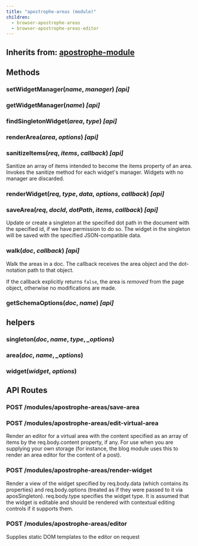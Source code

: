 ```yaml
---
title: "apostrophe-areas (module)"
children:
  - browser-apostrophe-areas
  - browser-apostrophe-areas-editor
---
```

## Inherits from: [apostrophe-module](../apostrophe-module/index.html)

## Methods
### setWidgetManager(*name*, *manager*) *[api]*

### getWidgetManager(*name*) *[api]*

### findSingletonWidget(*area*, *type*) *[api]*

### renderArea(*area*, *options*) *[api]*

### sanitizeItems(*req*, *items*, *callback*) *[api]*
Sanitize an array of items intended to become
the items property of an area. Invokes the
sanitize method for each widget's manager. Widgets
with no manager are discarded.
### renderWidget(*req*, *type*, *data*, *options*, *callback*) *[api]*

### saveArea(*req*, *docId*, *dotPath*, *items*, *callback*) *[api]*
Update or create a singleton at the specified
dot path in the document with the specified
id, if we have permission to do so. The
widget in the singleton will be saved with the
specified JSON-compatible data.
### walk(*doc*, *callback*) *[api]*
Walk the areas in a doc. The callback receives the
area object and the dot-notation path to that object.

If the callback explicitly returns `false`, the area
is *removed* from the page object, otherwise no
modifications are made.
### getSchemaOptions(*doc*, *name*) *[api]*

## helpers
### singleton(*doc*, *name*, *type*, *_options*)

### area(*doc*, *name*, *_options*)

### widget(*widget*, *options*)

## API Routes
### POST /modules/apostrophe-areas/save-area

### POST /modules/apostrophe-areas/edit-virtual-area
Render an editor for a virtual area with the content
specified as an array of items by the req.body.content
property, if any. For use when you are supplying your own storage
(for instance, the blog module uses this to render
an area editor for the content of a post).
### POST /modules/apostrophe-areas/render-widget
Render a view of the widget specified by req.body.data (which contains its
properties) and req.body.options (treated as if they were passed to it via
aposSingleton). req.body.type specifies the widget type. It is assumed that
the widget is editable and should be rendered with contextual editing controls
if it supports them.
### POST /modules/apostrophe-areas/editor
Supplies static DOM templates to the editor on request
